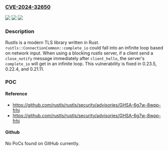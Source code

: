 ### [CVE-2024-32650](https://cve.mitre.org/cgi-bin/cvename.cgi?name=CVE-2024-32650)
![](https://img.shields.io/static/v1?label=Product&message=rustls&color=blue)
![](https://img.shields.io/static/v1?label=Version&message=%3D%20%3E%3D%200.23.0%2C%20%3C%200.23.5%20&color=brighgreen)
![](https://img.shields.io/static/v1?label=Vulnerability&message=CWE-835%3A%20Loop%20with%20Unreachable%20Exit%20Condition%20('Infinite%20Loop')&color=brighgreen)

### Description

Rustls is a modern TLS library written in Rust. `rustls::ConnectionCommon::complete_io` could fall into an infinite loop based on network input. When using a blocking rustls server, if a client send a `close_notify` message immediately after `client_hello`, the server's `complete_io` will get in an infinite loop. This vulnerability is fixed in 0.23.5, 0.22.4, and 0.21.11.

### POC

#### Reference
- https://github.com/rustls/rustls/security/advisories/GHSA-6g7w-8wpp-frhj
- https://github.com/rustls/rustls/security/advisories/GHSA-6g7w-8wpp-frhj

#### Github
No PoCs found on GitHub currently.

